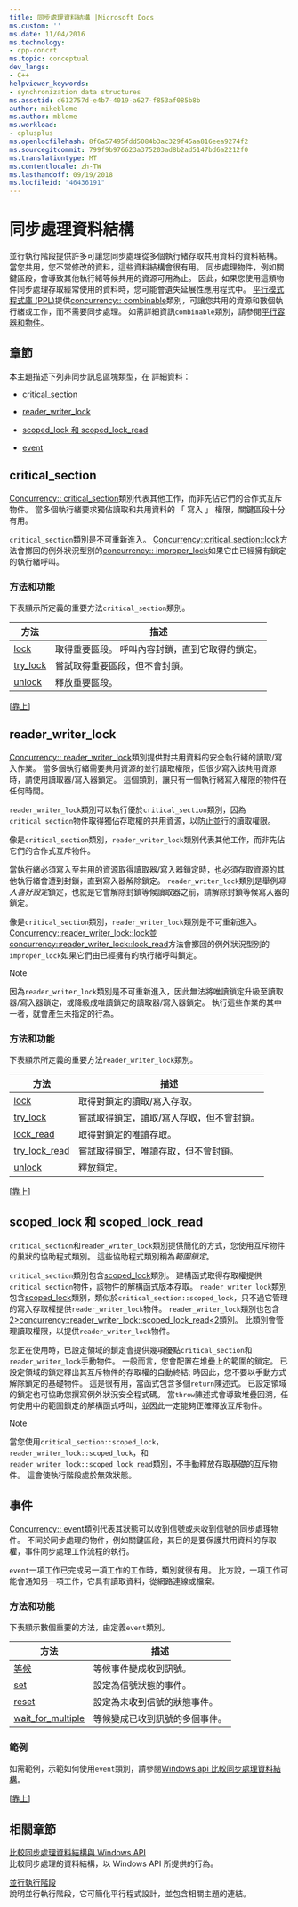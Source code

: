 ```yaml
---
title: 同步處理資料結構 |Microsoft Docs
ms.custom: ''
ms.date: 11/04/2016
ms.technology:
- cpp-concrt
ms.topic: conceptual
dev_langs:
- C++
helpviewer_keywords:
- synchronization data structures
ms.assetid: d612757d-e4b7-4019-a627-f853af085b8b
author: mikeblome
ms.author: mblome
ms.workload:
- cplusplus
ms.openlocfilehash: 8f6a57495fdd5084b3ac329f45aa816eea9274f2
ms.sourcegitcommit: 799f9b976623a375203ad8b2ad5147bd6a2212f0
ms.translationtype: MT
ms.contentlocale: zh-TW
ms.lasthandoff: 09/19/2018
ms.locfileid: "46436191"
---
```

# <a name="synchronization-data-structures"></a>同步處理資料結構

並行執行階段提供許多可讓您同步處理從多個執行緒存取共用資料的資料結構。 當您共用，您不常修改的資料，這些資料結構會很有用。 同步處理物件，例如關鍵區段，會導致其他執行緒等候共用的資源可用為止。 因此，如果您使用這類物件同步處理存取經常使用的資料時，您可能會遺失延展性應用程式中。 [平行模式程式庫 (PPL)](../../parallel/concrt/parallel-patterns-library-ppl.md)提供[concurrency:: combinable](../../parallel/concrt/reference/combinable-class.md)類別，可讓您共用的資源和數個執行緒或工作，而不需要同步處理。 如需詳細資訊`combinable`類別，請參閱[平行容器和物件](../../parallel/concrt/parallel-containers-and-objects.md)。

##  <a name="top"></a> 章節

本主題描述下列非同步訊息區塊類型，在 詳細資料：

- [critical_section](#critical_section)

- [reader_writer_lock](#reader_writer_lock)

- [scoped_lock 和 scoped_lock_read](#scoped_lock)

- [event](#event)

##  <a name="critical_section"></a> critical_section

[Concurrency:: critical_section](../../parallel/concrt/reference/critical-section-class.md)類別代表其他工作，而非先佔它們的合作式互斥物件。 當多個執行緒要求獨佔讀取和共用資料的 「 寫入 」 權限，關鍵區段十分有用。

`critical_section`類別是不可重新進入。 [Concurrency::critical_section::lock](reference/critical-section-class.md#lock)方法會擲回的例外狀況型別的[concurrency:: improper_lock](../../parallel/concrt/reference/improper-lock-class.md)如果它由已經擁有鎖定的執行緒呼叫。

### <a name="methods-and-features"></a>方法和功能

下表顯示所定義的重要方法`critical_section`類別。

|方法|描述|
|------------|-----------------|
|[lock](reference/critical-section-class.md#lock)|取得重要區段。 呼叫內容封鎖，直到它取得的鎖定。|
|[try_lock](reference/critical-section-class.md#try_lock)|嘗試取得重要區段，但不會封鎖。|
|[unlock](reference/critical-section-class.md#unlock)|釋放重要區段。|

[[靠上](#top)]

##  <a name="reader_writer_lock"></a> reader_writer_lock

[Concurrency:: reader_writer_lock](../../parallel/concrt/reference/reader-writer-lock-class.md)類別提供對共用資料的安全執行緒的讀取/寫入作業。 當多個執行緒需要共用資源的並行讀取權限，但很少寫入該共用資源時，請使用讀取器/寫入器鎖定。 這個類別，讓只有一個執行緒寫入權限的物件在任何時間。

`reader_writer_lock`類別可以執行優於`critical_section`類別，因為`critical_section`物件取得獨佔存取權的共用資源，以防止並行的讀取權限。

像是`critical_section`類別，`reader_writer_lock`類別代表其他工作，而非先佔它們的合作式互斥物件。

當執行緒必須寫入至共用的資源取得讀取器/寫入器鎖定時，也必須存取資源的其他執行緒會遭到封鎖，直到寫入器解除鎖定。 `reader_writer_lock`類別是舉例*寫入喜好設定*鎖定，也就是它會解除封鎖等候讀取器之前，請解除封鎖等候寫入器的鎖定。

像是`critical_section`類別，`reader_writer_lock`類別是不可重新進入。 [Concurrency::reader_writer_lock::lock](reference/reader-writer-lock-class.md#lock)並[concurrency::reader_writer_lock::lock_read](reference/reader-writer-lock-class.md#lock_read)方法會擲回的例外狀況型別的`improper_lock`如果它們由已經擁有的執行緒呼叫鎖定。

> [!NOTE]
>  因為`reader_writer_lock`類別是不可重新進入，因此無法將唯讀鎖定升級至讀取器/寫入器鎖定，或降級成唯讀鎖定的讀取器/寫入器鎖定。 執行這些作業的其中一者，就會產生未指定的行為。

### <a name="methods-and-features"></a>方法和功能

下表顯示所定義的重要方法`reader_writer_lock`類別。

|方法|描述|
|------------|-----------------|
|[lock](reference/reader-writer-lock-class.md#lock)|取得對鎖定的讀取/寫入存取。|
|[try_lock](reference/reader-writer-lock-class.md#try_lock)|嘗試取得鎖定，讀取/寫入存取，但不會封鎖。|
|[lock_read](reference/reader-writer-lock-class.md#lock_read)|取得對鎖定的唯讀存取。|
|[try_lock_read](reference/reader-writer-lock-class.md#try_lock_read)|嘗試取得鎖定，唯讀存取，但不會封鎖。|
|[unlock](reference/reader-writer-lock-class.md#unlock)|釋放鎖定。|

[[靠上](#top)]

##  <a name="scoped_lock"></a> scoped_lock 和 scoped_lock_read

`critical_section`和`reader_writer_lock`類別提供簡化的方式，您使用互斥物件的巢狀的協助程式類別。 這些協助程式類別稱為*範圍鎖定*。

`critical_section`類別包含[scoped_lock](reference/critical-section-class.md#critical_section__scoped_lock_class)類別。 建構函式取得存取權提供`critical_section`物件，該物件的解構函式版本存取。 `reader_writer_lock`類別包含[scoped_lock](reference/reader-writer-lock-class.md#scoped_lock_class)類別，類似於`critical_section::scoped_lock`，只不過它管理的寫入存取權提供`reader_writer_lock`物件。 `reader_writer_lock`類別也包含[2&gt;concurrency::reader_writer_lock::scoped_lock_read&lt;2](reference/reader-writer-lock-class.md#scoped_lock_read_class)類別。 此類別會管理讀取權限，以提供`reader_writer_lock`物件。

您正在使用時，已設定領域的鎖定會提供幾項優點`critical_section`和`reader_writer_lock`手動物件。 一般而言，您會配置在堆疊上的範圍的鎖定。 已設定領域的鎖定釋出其互斥物件的存取權的自動終結; 時因此，您不要以手動方式解除鎖定的基礎物件。 這是很有用，當函式包含多個`return`陳述式。 已設定領域的鎖定也可協助您撰寫例外狀況安全程式碼。 當`throw`陳述式會導致堆疊回溯，任何使用中的範圍鎖定的解構函式呼叫，並因此一定能夠正確釋放互斥物件。

> [!NOTE]
>  當您使用`critical_section::scoped_lock`， `reader_writer_lock::scoped_lock`，和`reader_writer_lock::scoped_lock_read`類別，不手動釋放存取基礎的互斥物件。 這會使執行階段處於無效狀態。

##  <a name="event"></a> 事件

[Concurrency:: event](../../parallel/concrt/reference/event-class.md)類別代表其狀態可以收到信號或未收到信號的同步處理物件。 不同於同步處理的物件，例如關鍵區段，其目的是要保護共用資料的存取權，事件同步處理工作流程的執行。

`event`一項工作已完成另一項工作的工作時，類別就很有用。 比方說，一項工作可能會通知另一項工作，它具有讀取資料，從網路連線或檔案。

### <a name="methods-and-features"></a>方法和功能

下表顯示數個重要的方法，由定義`event`類別。

|方法|描述|
|------------|-----------------|
|[等候](reference/event-class.md#wait)|等候事件變成收到訊號。|
|[set](reference/event-class.md#set)|設定為信號狀態的事件。|
|[reset](reference/event-class.md#reset)|設定為未收到信號的狀態事件。|
|[wait_for_multiple](reference/event-class.md#wait_for_multiple)|等候變成已收到訊號的多個事件。|

### <a name="example"></a>範例

如需範例，示範如何使用`event`類別，請參閱[Windows api 比較同步處理資料結構](../../parallel/concrt/comparing-synchronization-data-structures-to-the-windows-api.md)。

[[靠上](#top)]

## <a name="related-sections"></a>相關章節

[比較同步處理資料結構與 Windows API](../../parallel/concrt/comparing-synchronization-data-structures-to-the-windows-api.md)<br/>
比較同步處理的資料結構，以 Windows API 所提供的行為。

[並行執行階段](../../parallel/concrt/concurrency-runtime.md)<br/>
說明並行執行階段，它可簡化平行程式設計，並包含相關主題的連結。

